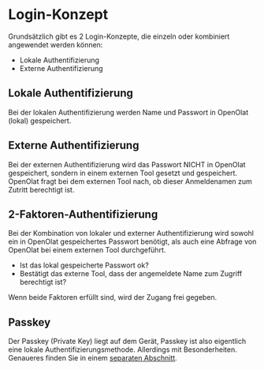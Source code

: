 # Login-Konzept

Grundsätzlich gibt es 2 Login-Konzepte, die einzeln oder kombiniert angewendet werden können:

* Lokale Authentifizierung
* Externe Authentifizierung


## Lokale Authentifizierung

Bei der lokalen Authentifizierung werden Name und Passwort in OpenOlat (lokal) gespeichert.

## Externe Authentifizierung

Bei der externen Authentifizierung wird das Passwort NICHT in OpenOlat gespeichert, sondern in einem externen Tool gesetzt und gespeichert.
OpenOlat fragt bei dem externen Tool nach, ob dieser Anmeldenamen zum Zutritt berechtigt ist.

## 2-Faktoren-Authentifizierung

Bei der Kombination von lokaler und externer Authentifizierung wird sowohl ein in OpenOlat gespeichertes Passwort benötigt, als auch eine Abfrage von OpenOlat bei einem externen Tool durchgeführt.

* Ist das lokal gespeicherte Passwort ok?
* Bestätigt das externe Tool, dass der angemeldete Name zum Zugriff berechtigt ist?

Wenn beide Faktoren erfüllt sind, wird der Zugang frei gegeben.

## Passkey

Der Passkey (Private Key) liegt auf dem Gerät, Passkey ist also eigentlich eine lokale Authentifizierungsmethode. Allerdings mit Besonderheiten. Genaueres finden Sie in einem [separaten Abschnitt](../login_registration/Passkey.de.md).


